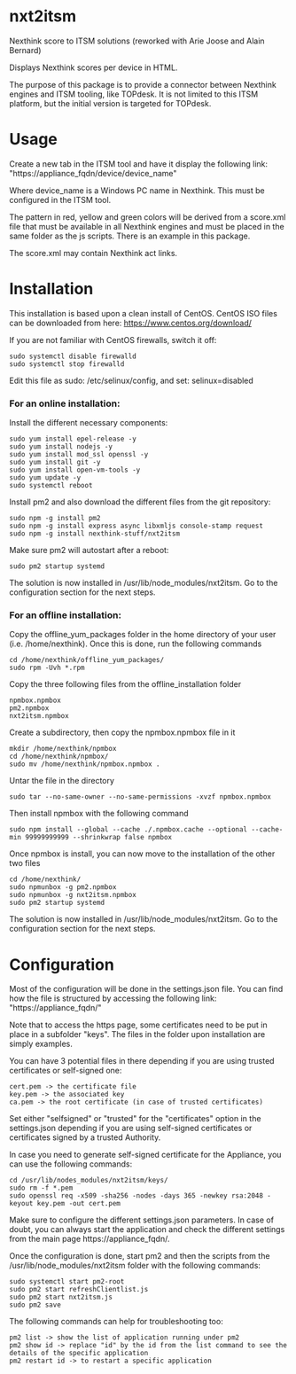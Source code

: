 # nxt2itsm
Nexthink score to ITSM solutions (reworked with Arie Joose and Alain Bernard)

Displays Nexthink scores per device in HTML.

The purpose of this package is to provide a connector between Nexthink engines and ITSM tooling, like TOPdesk. It is not limited to this ITSM platform, but the initial version is targeted for TOPdesk.

# Usage 

Create a new tab in the ITSM tool and have it display the following link: "https://appliance_fqdn/device/device_name"

Where device_name is a Windows PC name in Nexthink. This must be configured in the ITSM tool.

The pattern in red, yellow and green colors will be derived from a score.xml file that must be available in all Nexthink engines and must be placed in the same folder as the js scripts. There is an example in this package.

The score.xml may contain Nexthink act links.

# Installation

This installation is based upon a clean install of CentOS. CentOS ISO files can be downloaded from here: https://www.centos.org/download/

If you are not familiar with CentOS firewalls, switch it off:

	sudo systemctl disable firewalld
	sudo systemctl stop firewalld

Edit this file as sudo: /etc/selinux/config, and set: selinux=disabled

### For an online installation:

Install the different necessary components:

	sudo yum install epel-release -y
	sudo yum install nodejs -y
	sudo yum install mod_ssl openssl -y
	sudo yum install git -y
	sudo yum install open-vm-tools -y
	sudo yum update -y 
	sudo systemctl reboot

Install pm2 and also download the different files from the git repository:

	sudo npm -g install pm2
	sudo npm -g install express async libxmljs console-stamp request
	sudo npm -g install nexthink-stuff/nxt2itsm

Make sure pm2 will autostart after a reboot:

	sudo pm2 startup systemd

The solution is now installed in /usr/lib/node_modules/nxt2itsm. Go to the configuration section for the next steps.

### For an offline installation:

Copy the offline_yum_packages folder in the home directory of your user (i.e. /home/nexthink). Once this is done, run the following commands

	cd /home/nexthink/offline_yum_packages/
	sudo rpm -Uvh *.rpm

Copy the three following files from the offline_installation folder

	npmbox.npmbox
	pm2.npmbox
	nxt2itsm.npmbox

Create a subdirectory, then copy the npmbox.npmbox file in it

	mkdir /home/nexthink/npmbox
	cd /home/nexthink/npmbox/
	sudo mv /home/nexthink/npmbox.npmbox .
	
Untar the file in the directory

	sudo tar --no-same-owner --no-same-permissions -xvzf npmbox.npmbox

Then install npmbox with the following command

	sudo npm install --global --cache ./.npmbox.cache --optional --cache-min 99999999999 --shrinkwrap false npmbox
	
Once npmbox is install, you can now move to the installation of the other two files

	cd /home/nexthink/
	sudo npmunbox -g pm2.npmbox
	sudo npmunbox -g nxt2itsm.npmbox
	sudo pm2 startup systemd

The solution is now installed in /usr/lib/node_modules/nxt2itsm. Go to the configuration section for the next steps.

# Configuration

Most of the configuration will be done in the settings.json file. You can find how the file is structured by accessing the following link: "https://appliance_fqdn/"

Note that to access the https page, some certificates need to be put in place in a subfolder "keys". The files in the folder upon installation are simply examples.

You can have 3 potential files in there depending if you are using trusted certificates or self-signed one: 

	cert.pem -> the certificate file
	key.pem -> the associated key
	ca.pem -> the root certificate (in case of trusted certificates)

Set either "selfsigned" or "trusted" for the "certificates" option in the settings.json depending if you are using self-signed certificates or certificates signed by a trusted Authority.

In case you need to generate self-signed certificate for the Appliance, you can use the following commands:

	cd /usr/lib/nodes_modules/nxt2itsm/keys/
	sudo rm -f *.pem
	sudo openssl req -x509 -sha256 -nodes -days 365 -newkey rsa:2048 -keyout key.pem -out cert.pem

Make sure to configure the different settings.json parameters. In case of doubt, you can always start the application and check the different settings from the main page https://appliance_fqdn/.

Once the configuration is done, start pm2 and then the scripts from the /usr/lib/node_modules/nxt2itsm folder with the following commands:

	sudo systemctl start pm2-root
	sudo pm2 start refreshClientlist.js
	sudo pm2 start nxt2itsm.js
	sudo pm2 save

The following commands can help for troubleshooting too:

	pm2 list -> show the list of application running under pm2
	pm2 show id -> replace "id" by the id from the list command to see the details of the specific application
	pm2 restart id -> to restart a specific application
